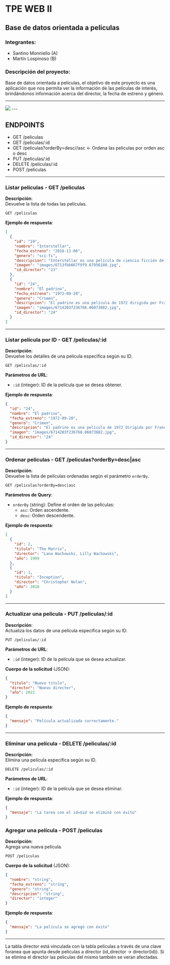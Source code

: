 # TPE WEB II
## Base de datos orientada a peliculas
### Integrantes:
* Santino Monniello (A)
* Martín Lospinoso (B)

### Descripción del proyecto:
Base de datos orientada a peliculas, el objetivo de este proyecto es una aplicación que nos permita ver la información de las películas de interés, brindándonos información acerca del director, la fecha de estreno y género.

---

<img src="https://github.com/user-attachments/assets/aec7388f-17f3-436f-b766-3b3dfb004709">  
--- 

## ENDPOINTS
* GET /peliculas
* GET /peliculas/:id 
* GET /peliculas?orderBy=desc//asc <- Ordena las peliculas por orden asc o desc
* PUT /peliculas/:id 
* DELETE /peliculas/:id
* POST /peliculas


---

### Listar películas - GET /peliculas

**Descripción**:  
Devuelve la lista de todas las películas.

```http
GET /peliculas
```

**Ejemplo de respuesta**:
```json
[
  {
    "id": "19",
    "nombre": "Interstellar",
    "fecha_estreno": "2016-11-06",
    "genero": "sci-fi",
    "descripcion": "Interstellar es una película de ciencia ficción de 2014 dirigida por Christopher Nolan que narra la historia de un grupo de exploradores que viajan al espacio para buscar planetas habitables y salvar a la humanidad de la degradación ambiental",
    "imagen": "images/6713fbb667f9f9.67956188.jpg",
    "id_director": "23"
  },
  {
    "id": "24",
    "nombre": "El padrino",
    "fecha_estreno": "1972-09-20",
    "genero": "Crimen",
    "descripcion": "El padrino es una película de 1972 dirigida por Francis Ford Coppola que cuenta la historia de la familia Corleone, una de las familias mafiosas más poderosas de Nueva York en los años 40",
    "imagen": "images/6714203f236768.06073882.jpg",
    "id_director": "24"
  }
]
```

---

### Listar película por ID - GET /peliculas/:id

**Descripción**:  
Devuelve los detalles de una película específica según su ID.

```http
GET /peliculas/:id
```

**Parámetros de URL**:
- `:id` (integer): ID de la película que se desea obtener.

**Ejemplo de respuesta**:
```json
{
  "id": "24",
  "nombre": "El padrino",
  "fecha_estreno": "1972-09-20",
  "genero": "Crimen",
  "descripcion": "El padrino es una película de 1972 dirigida por Francis Ford Coppola que cuenta la historia de la familia Corleone, una de las familias mafiosas más poderosas de Nueva York en los años 40",
  "imagen": "images/6714203f236768.06073882.jpg",
  "id_director": "24"
}
```

---

### Ordenar películas - GET /peliculas?orderBy=desc|asc

**Descripción**:  
Devuelve la lista de películas ordenadas según el parámetro `orderBy`.

```http
GET /peliculas?orderBy=desc|asc
```

**Parámetros de Query**:
- `orderBy` (string): Define el orden de las películas:
    - `asc`: Orden ascendente.
    - `desc`: Orden descendente.

**Ejemplo de respuesta**:
```json
[
  {
    "id": 2,
    "titulo": "The Matrix",
    "director": "Lana Wachowski, Lilly Wachowski",
    "año": 1999
  },
  {
    "id": 1,
    "titulo": "Inception",
    "director": "Christopher Nolan",
    "año": 2010
  }
]
```

---

### Actualizar una película - PUT /peliculas/:id

**Descripción**:  
Actualiza los datos de una película específica según su ID.

```http
PUT /peliculas/:id
```

**Parámetros de URL**:
- `:id` (integer): ID de la película que se desea actualizar.

**Cuerpo de la solicitud** (JSON):
```json
{
  "titulo": "Nuevo título",
  "director": "Nuevo director",
  "año": 2022
}
```

**Ejemplo de respuesta**:
```json
{
  "mensaje": "Película actualizada correctamente."
}
```

---

### Eliminar una película - DELETE /peliculas/:id

**Descripción**:  
Elimina una película específica según su ID.

```http
DELETE /peliculas/:id
```

**Parámetros de URL**:
- `:id` (integer): ID de la película que se desea eliminar.

**Ejemplo de respuesta**:
```json
{
  "mensaje": "La tarea con el id=$id se eliminó con éxito"
}
```

### Agregar una película - POST /peliculas

**Descripción**:  
Agrega una nueva película.

```http
POST /peliculas
```

**Cuerpo de la solicitud** (JSON):
```json
{
  "nombre": "string",
  "fecha_estreno": "string",
  "genero": "string",
  "descripcion": "string",
  "director": "integer"
}
```

**Ejemplo de respuesta**:
```json
{
  "mensaje": "La película se agregó con éxito"
}
```
---


La tabla director está vinculada con la tabla películas a través de una clave foranea que apunta desde peliculas a director (id_director -> director(id)). Si se elimina el director las peliculas del mismo también se veran afectadas.

